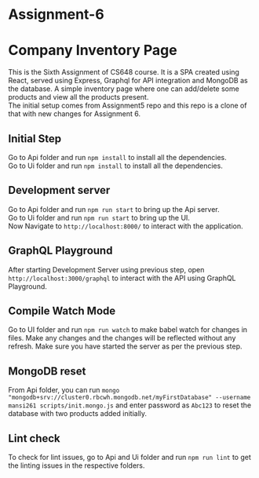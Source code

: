 # Assignment-6
 
# Company Inventory Page

This is the Sixth Assignment of CS648 course. It is a SPA created using React, served using Express, Graphql for API integration and MongoDB as the database. A simple inventory page where one can add/delete some products and view all the products present.\
The initial setup comes from Assignment5 repo and this repo is a clone of that with new changes for Assignment 6.

## Initial Step

Go to Api folder and run `npm install` to install all the dependencies.\
Go to Ui folder and run `npm install` to install all the dependencies.

## Development server

Go to Api folder and run `npm run start` to bring up the Api server.\
Go to Ui folder and run `npm run start` to bring up the UI.\
Now Navigate to `http://localhost:8000/` to interact with the application.

## GraphQL Playground

After starting Development Server using previous step, open `http://localhost:3000/graphql` to interact with the API using GraphQL Playground.

## Compile Watch Mode

Go to UI folder and run `npm run watch` to make babel watch for changes in files. Make any changes and the changes will be reflected without any refresh. Make sure you have started the server as per the previous step.

## MongoDB reset

From Api folder, you can run `mongo "mongodb+srv://cluster0.rbcwh.mongodb.net/myFirstDatabase" --username mansi261 scripts/init.mongo.js` and enter password as `Abc123` to reset the database with two products added initially.

## Lint check

To check for lint issues, go to Api and Ui folder and run `npm run lint` to get the linting issues in the respective folders.
